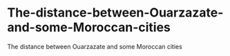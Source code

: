 # The-distance-between-Ouarzazate-and-some-Moroccan-cities
The distance between Ouarzazate and some Moroccan cities
